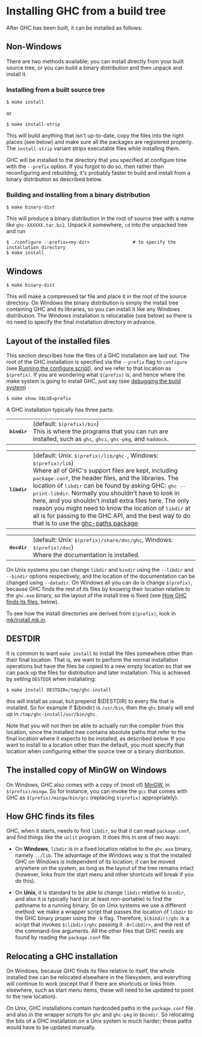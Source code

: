 # Installing GHC from a build tree


After GHC has been built, it can be installed as follows:

## Non-Windows


There are two methods available; you can install directly from your built source tree, or you can build a binary distribution and then unpack and install it.

### Installing from a built source tree

```wiki
$ make install
```


or

```wiki
$ make install-strip
```


This will build anything that isn't up-to-date, copy the files into the right places (see below) and make sure all the packages are registered properly. The `install-strip` variant strips executable files while installing them.


GHC will be installed to the directory that you specified at configure time with the `--prefix` option. If you forgot to do so, then rather than reconfiguring and rebuilding, it's probably faster to build and install from a binary distribution as described below.

### Building and installing from a binary distribution

```wiki
$ make binary-dist
```


This will produce a binary distribution in the root of source tree with a name like `ghc-XXXXXX.tar.bz2`. Unpack it somewhere, `cd` into the unpacked tree and run

```wiki
$ ./configure --prefix=<my-dir>                # to specify the installation directory
$ make install
```

## Windows

```wiki
$ make binary-dist
```


This will make a compressed tar file and place it in the root of the source directory. On Windows the binary distribution is simply the install tree containing GHC and its libraries, so you can install it like any Windows distribution. The Windows installation is relocatable (see below) so there is no need to specify the final installation directory in advance.

## Layout of the installed files


This section describes how the files of a GHC installation are laid out.  The root of the GHC installation is specified via the `--prefix` flag to `configure` (see [Running the configure script](building/using#run-the-configure-script)), and we refer to that location as `$(prefix)`.  If you are wondering what `$(prefix)` is, and hence where the make system is going to install GHC, just say (see [debugging the build system](building/modifying#debugging))

```wiki
$ make show VALUE=prefix
```


A GHC installation typically has three parts:


<table><tr><th><tt>bindir</tt></th>
<td>
(default: <tt>$(prefix)/bin</tt>)<br>
This is where the programs that you can run are installed, such as <tt>ghc</tt>, <tt>ghci</tt>, <tt>ghc-pkg</tt>, and <tt>haddock</tt>.
</td></tr></table>


<table><tr><th><tt>libdir</tt></th>
<td>
(default: Unix: <tt>$(prefix)/lib/ghc-<version></tt>, Windows: <tt>$(prefix)/lib</tt>)<br>
Where all of GHC&apos;s support files are kept, including <tt>package.conf</tt>, the header files, and the libraries.
The location of <tt>libdir</tt> can be found by asking GHC: <tt>ghc --print-libdir</tt>.  Normally you shouldn&apos;t have to
look in here, and you shouldn&apos;t install extra files here.  The only reason you might need to know the location
of <tt>libdir</tt> at all is for passing to the GHC API, and the best way to do that is to use the <a href="http://hackage.haskell.org/cgi-bin/hackage-scripts/package/ghc-paths"> ghc-paths package</a>.
</td></tr></table>


<table><tr><th><tt>docdir</tt></th>
<td>
(default: Unix: <tt>$(prefix)/share/doc/ghc</tt>, Windows: <tt>$(prefix)/doc</tt>)<br>
Where the documentation is installed.
</td></tr></table>


On Unix systems you can change `libdir` and `bindir` using the `--libdir` and `--bindir` options respectively, and the location of the documentation can be changed using `--datadir`.  On Windows all you can do is change `$(prefix)`, because GHC finds the rest of its files by knowing their location relative to the `ghc.exe` binary, so the layout of the install tree is fixed (see [How GHC finds its files](building/installing#how-ghc-finds-its-files), below).


To see how the install directories are derived from `$(prefix)`, look in [mk/install.mk.in](/trac/ghc/browser/mk/install.mk.in)[](/trac/ghc/export/HEAD/ghc/mk/install.mk.in).

## DESTDIR


It is common to want `make install` to install the files somewhere other than their final location.  That is, we want to perform the normal installation operations but have the files be copied to a new empty location so that we can pack up the files for distribution and later installation.  This is achieved by setting `DESTDIR` when installating:

```wiki
$ make install DESTDIR=/tmp/ghc-install
```


this will install as usual, but prepend $(DESTDIR) to every file that is installed.  So for example if $(bindir) is `/usr/bin`, then the `ghc` binary will end up in `/tmp/ghc-install/usr/bin/ghc`.


Note that you will not then be able to actually run the compiler from this location, since the installed tree contains absolute paths that refer to the final location where it expects to be installed, as described below. If you want to install to a location other than the default, you must specify that location when configuring either the source tree or a binary distribution.

## The installed copy of MinGW on Windows


On Windows, GHC also comes with a copy of (most of) [ MinGW](http://www.mingw.org), in `$(prefix)/mingw`.  So for instance, you can invoke the `gcc` that comes with GHC as `$(prefix)/mingw/bin/gcc` (replacing `$(prefix)` appropriately).

## How GHC finds its files


GHC, when it starts, needs to find `libdir`, so that it can read `package.conf`, and find things like the `unlit` program.  It does this in one of two ways:

- On **Windows**, `libdir` is in a fixed location relative to the `ghc.exe` binary, namely `../lib`.  The advantage of the Windows way is that the installed GHC on Windows is independent of its location; it can be moved anywhere on the system, as long as the layout of the tree remains intact (however, links from the start menu and other shortcuts will break if you do this). 

- On **Unix**, it is standard to be able to change `libdir` relative to `bindir`, and also it is typically hard (or
  at least non-portable) to find the pathname to a running binary.  So on Unix systems we use a different method: we make a wrapper script that passes the location of `libdir` to the GHC binary
  proper using the `-B` flag.  Therefore, `$(bindir)/ghc` is a script that invokes `$(libdir)/ghc`
  passing it `-B<libdir>`, and the rest of the command-line arguments.  All the other files that GHC
  needs are found by reading the `package.conf` file.

## Relocating a GHC installation


On Windows, because GHC finds its files relative to itself, the whole installed tree can be relocated elsewhere in the filesystem, and everything will continue to work (except that if there are shortcuts or links from elsewhere, such as start menu items, these will need to be updated to point to the new location).


On Unix, GHC installations contain hardcoded paths in the `package.conf` file and also in the wrapper scripts for `ghc` and `ghc-pkg` in `$bindir`.  So relocating the bits of a GHC installation on a Unix system is much harder; these paths would have to be updated manually.

